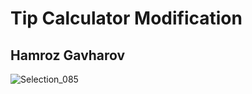 # Tip Calculator Modification

## Hamroz Gavharov

![Selection_085](https://user-images.githubusercontent.com/62178569/119419282-63b88f00-bd13-11eb-9bfd-65bbc5730c4c.png)
